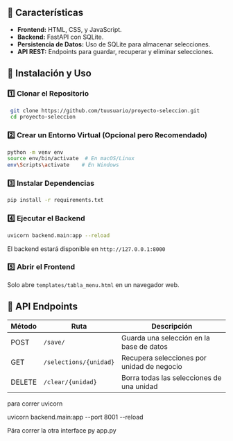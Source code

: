 ## 📌 Características
- **Frontend:** HTML, CSS, y JavaScript.
- **Backend:** FastAPI con SQLite.
- **Persistencia de Datos:** Uso de SQLite para almacenar selecciones.
- **API REST:** Endpoints para guardar, recuperar y eliminar selecciones.

## 🚀 Instalación y Uso
### 1️⃣ Clonar el Repositorio
```bash
 git clone https://github.com/tuusuario/proyecto-seleccion.git
 cd proyecto-seleccion
```

### 2️⃣ Crear un Entorno Virtual (Opcional pero Recomendado)
```bash
python -m venv env
source env/bin/activate  # En macOS/Linux
env\Scripts\activate    # En Windows
```

### 3️⃣ Instalar Dependencias
```bash
pip install -r requirements.txt
```

### 4️⃣ Ejecutar el Backend
```bash
uvicorn backend.main:app --reload
```
El backend estará disponible en `http://127.0.0.1:8000`

### 5️⃣ Abrir el Frontend
Solo abre `templates/tabla_menu.html` en un navegador web.

## 📡 API Endpoints
| Método  | Ruta                     | Descripción                              |
|---------|--------------------------|------------------------------------------|
| POST    | `/save/`                  | Guarda una selección en la base de datos |
| GET     | `/selections/{unidad}`     | Recupera selecciones por unidad de negocio |
| DELETE  | `/clear/{unidad}`          | Borra todas las selecciones de una unidad |


para correr uvicorn 

uvicorn backend.main:app --port 8001 --reload

Pära correr la otra interface py app.py


